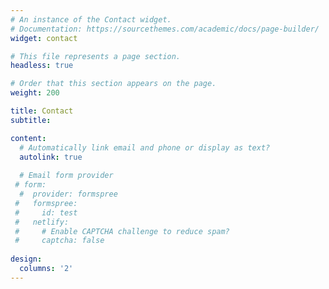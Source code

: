 ```yaml
---
# An instance of the Contact widget.
# Documentation: https://sourcethemes.com/academic/docs/page-builder/
widget: contact

# This file represents a page section.
headless: true

# Order that this section appears on the page.
weight: 200

title: Contact
subtitle:

content:
  # Automatically link email and phone or display as text?
  autolink: true
  
  # Email form provider
 # form:
  #  provider: formspree
 #   formspree:
 #     id: test
 #   netlify:
 #     # Enable CAPTCHA challenge to reduce spam?
 #     captcha: false
  
design:
  columns: '2'
---
```

